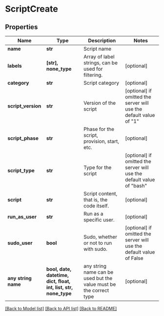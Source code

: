 # ScriptCreate


## Properties
Name | Type | Description | Notes
------------ | ------------- | ------------- | -------------
**name** | **str** | Script name | 
**labels** | **[str], none_type** | Array of label strings, can be used for filtering. | [optional] 
**category** | **str** | Script category | [optional] 
**script_version** | **str** | Version of the script | [optional]  if omitted the server will use the default value of "1"
**script_phase** | **str** | Phase for the script, provision, start, etc. | [optional] 
**script_type** | **str** | Type for the script | [optional]  if omitted the server will use the default value of "bash"
**script** | **str** | Script content, that is, the code itself. | [optional] 
**run_as_user** | **str** | Run as a specific user. | [optional] 
**sudo_user** | **bool** | Sudo, whether or not to run with sudo. | [optional]  if omitted the server will use the default value of False
**any string name** | **bool, date, datetime, dict, float, int, list, str, none_type** | any string name can be used but the value must be the correct type | [optional]

[[Back to Model list]](../README.md#documentation-for-models) [[Back to API list]](../README.md#documentation-for-api-endpoints) [[Back to README]](../README.md)


